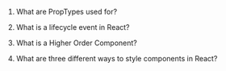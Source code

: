 1. What are PropTypes used for?

2. What is a lifecycle event in React?

3. What is a Higher Order Component?

4. What are three different ways to style components in React?
